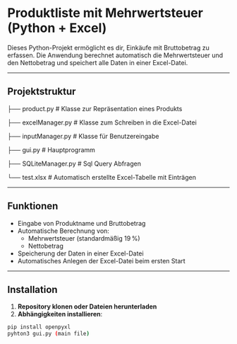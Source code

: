 # Produktliste mit Mehrwertsteuer (Python + Excel)

Dieses Python-Projekt ermöglicht es dir, Einkäufe mit Bruttobetrag zu erfassen. Die Anwendung berechnet automatisch die Mehrwertsteuer und den Nettobetrag und speichert alle Daten in einer Excel-Datei.

---

## Projektstruktur
├── product.py # Klasse zur Repräsentation eines Produkts

├── excelManager.py # Klasse zum Schreiben in die Excel-Datei

├── inputManager.py # Klasse für Benutzereingabe

├── gui.py # Hauptprogramm

├── SQLiteManager.py # Sql Query Abfragen

└── test.xlsx # Automatisch erstellte Excel-Tabelle mit Einträgen


---

## Funktionen

- Eingabe von Produktname und Bruttobetrag
- Automatische Berechnung von:
  - Mehrwertsteuer (standardmäßig 19 %)
  - Nettobetrag
- Speicherung der Daten in einer Excel-Datei
- Automatisches Anlegen der Excel-Datei beim ersten Start

---

## Installation

1. **Repository klonen oder Dateien herunterladen**
2. **Abhängigkeiten installieren**:

```bash
pip install openpyxl
pyhton3 gui.py (main file)

